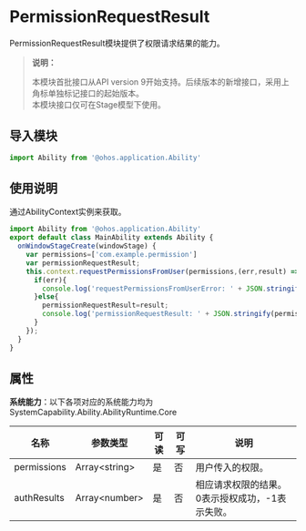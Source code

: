 # PermissionRequestResult

PermissionRequestResult模块提供了权限请求结果的能力。

> **说明：**
> 
> 本模块首批接口从API version 9开始支持。后续版本的新增接口，采用上角标单独标记接口的起始版本。  
> 本模块接口仅可在Stage模型下使用。

## 导入模块

```js
import Ability from '@ohos.application.Ability'
```

## 使用说明

通过AbilityContext实例来获取。

```js
import Ability from '@ohos.application.Ability'
export default class MainAbility extends Ability {
  onWindowStageCreate(windowStage) {
    var permissions=['com.example.permission']
    var permissionRequestResult;
    this.context.requestPermissionsFromUser(permissions,(err,result) => {
      if(err){
        console.log('requestPermissionsFromUserError: ' + JSON.stringify(err));
      }else{
        permissionRequestResult=result;
        console.log('permissionRequestResult: ' + JSON.stringify(permissionRequestResult));
      }    
    });
  }
}
```


## 属性

**系统能力**：以下各项对应的系统能力均为SystemCapability.Ability.AbilityRuntime.Core

  | 名称 | 参数类型 | 可读 | 可写 | 说明 | 
| -------- | -------- | -------- | -------- | -------- |
| permissions | Array&lt;string&gt; | 是 | 否 | 用户传入的权限。| 
| authResults | Array&lt;number&gt; | 是 | 否 | 相应请求权限的结果。0表示授权成功，-1表示失败。  | 
